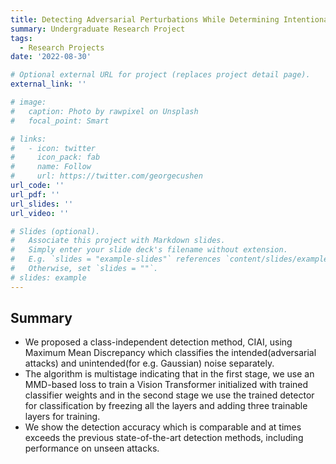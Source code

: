 ```yaml
---
title: Detecting Adversarial Perturbations While Determining Intentional and Unintentional Noises
summary: Undergraduate Research Project
tags:
  - Research Projects
date: '2022-08-30'

# Optional external URL for project (replaces project detail page).
external_link: ''

# image:
#   caption: Photo by rawpixel on Unsplash
#   focal_point: Smart

# links:
#   - icon: twitter
#     icon_pack: fab
#     name: Follow
#     url: https://twitter.com/georgecushen
url_code: ''
url_pdf: ''
url_slides: ''
url_video: ''

# Slides (optional).
#   Associate this project with Markdown slides.
#   Simply enter your slide deck's filename without extension.
#   E.g. `slides = "example-slides"` references `content/slides/example-slides.md`.
#   Otherwise, set `slides = ""`.
# slides: example
---
```


## Summary 
- We proposed a class-independent detection method, CIAI, using Maximum Mean Discrepancy which classifies the intended(adversarial attacks) and unintended(for e.g. Gaussian) noise separately.
- The algorithm is multistage indicating that in the first stage, we use an MMD-based loss to train a Vision
Transformer initialized with trained classifier weights and in the second stage we use the trained detector for classification by freezing all the layers and adding three trainable layers for training.
- We show the detection accuracy which is comparable and at times exceeds the previous state-of-the-art detection methods, including performance on unseen attacks.